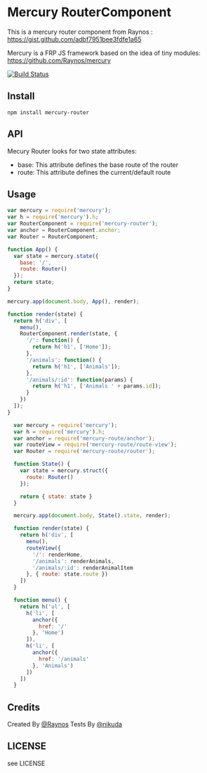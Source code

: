 # Mercury RouterComponent

This is a mercury router component from Raynos : https://gist.github.com/adbf7951bee3fdfe1a65

Mercury is a FRP JS framework based on the idea of tiny modules: https://github.com/Raynos/mercury

[![Build Status](https://travis-ci.org/twilson63/mercury-router.svg?branch=master)](https://travis-ci.org/twilson63/mercury-router)

## Install

```
npm install mercury-router
```

## API

Mecury Router looks for two state attributes:

* base: This attribute defines the base route of the router
* route: This attribute defines the current/default route

## Usage

``` js
var mercury = require('mercury');
var h = require('mercury').h;
var RouterComponent = require('mercury-router');
var anchor = RouterComponent.anchor;
var Router = RouterComponent;

function App() {
  var state = mercury.state({
    base: '/',
    route: Router()
  });
  return state;
}

mercury.app(document.body, App(), render);

function render(state) {
  return h('div', [
    menu(),
    RouterComponent.render(state, {
      '/': function() {
        return h('h1', ['Home']);
      },
      '/animals': function() {
        return h('h1', ['Animals']);
      },
      '/animals/:id': function(params) {
        return h('h1', ['Animals ' + params.id]);
      }
    })
  ]);
}

```

``` js
  var mercury = require('mercury');
  var h = require('mercury').h;
  var anchor = require('mercury-route/anchor');
  var routeView = require('mercury-route/route-view');
  var Router = require('mercury-route/router');

  function State() {
    var state = mercury.struct({
      route: Router()
    });

    return { state: state }
  }

  mercury.app(document.body, State().state, render);

  function render(state) {
    return h('div', [
      menu(),
      routeView({
        '/': renderHome,
        '/animals': renderAnimals,
        '/animals/:id': renderAnimalItem
      }, { route: state.route })
    ])
  }

  function menu() {
    return h('ul', [
      h('li', [
        anchor({
          href: '/'
        }, 'Home')
      ]),
      h('li', [
        anchor({
          href: '/animals'
        }, 'Animals')
      ])
    ])
  }
```

## Credits

Created By [@Raynos](https://github.com/Raynos)
Tests By [@nikuda](https://github.com/nikuda)

## LICENSE

see LICENSE



